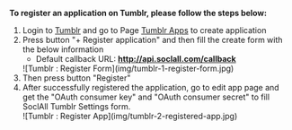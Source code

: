 __To register an application on Tumblr, please follow the steps below:__

1. Login to [Tumblr](https://www.tumblr.com/) and go to Page [Tumblr Apps](https://www.tumblr.com/oauth/apps) to create application
2. Press button "+ Register application" and then fill the create form with the below information
    * Default callback URL: __http://api.soclall.com/callback__
    <div class="soclall-br"></div>
    ![Tumblr : Register Form](img/tumblr-1-register-form.jpg)
    <div class="soclall-br"></div>
3. Then press button "Register"
4. After successfully registered the application, go to edit app page and get the "OAuth consumer key" and "OAuth consumer secret" to fill SoclAll Tumblr Settings form.
    <div class="soclall-br"></div>
    ![Tumblr : Register App](img/tumblr-2-registered-app.jpg)
    <div class="soclall-br"></div>